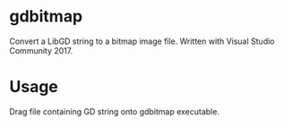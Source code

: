 # gdbitmap
Convert a LibGD string to a bitmap image file. Written with Visual Studio Community 2017.

# Usage
Drag file containing GD string onto gdbitmap executable.
